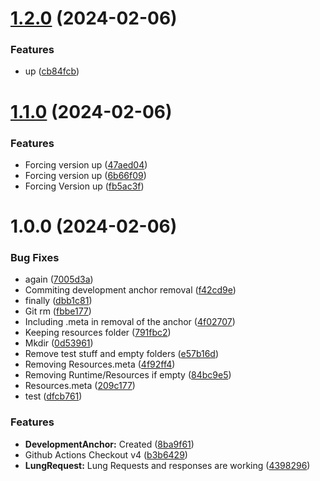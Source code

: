 # [1.2.0](https://github.com/lungcrew/unity-lungfetcher/compare/v1.1.0...v1.2.0) (2024-02-06)


### Features

* up ([cb84fcb](https://github.com/lungcrew/unity-lungfetcher/commit/cb84fcb3f11673fe91d29b93193f180d9cd54242))

# [1.1.0](https://github.com/lungcrew/unity-lungfetcher/compare/v1.0.0...v1.1.0) (2024-02-06)


### Features

* Forcing version up ([47aed04](https://github.com/lungcrew/unity-lungfetcher/commit/47aed04dccd2c046ece2645d3477492506dc91ec))
* Forcing version up ([6b66f09](https://github.com/lungcrew/unity-lungfetcher/commit/6b66f09ed26250cf3f48d57d64aa65b67569e3e3))
* Forcing Version up ([fb5ac3f](https://github.com/lungcrew/unity-lungfetcher/commit/fb5ac3f783ac2e4b1d471233f86f9cc09dd88e20))

# 1.0.0 (2024-02-06)


### Bug Fixes

* again ([7005d3a](https://github.com/lungcrew/unity-lungfetcher/commit/7005d3a1b0c72d4ff151e2e00d38a55d943d607a))
* Commiting development anchor removal ([f42cd9e](https://github.com/lungcrew/unity-lungfetcher/commit/f42cd9e9b360bf56b1df3199a57375325de31a6d))
* finally ([dbb1c81](https://github.com/lungcrew/unity-lungfetcher/commit/dbb1c81ae7cdc4781353c0b0139e53fdfd4b8788))
* Git rm ([fbbe177](https://github.com/lungcrew/unity-lungfetcher/commit/fbbe17799318f1b87da7dc17e64defd61bbd6537))
* Including .meta in removal of the anchor ([4f02707](https://github.com/lungcrew/unity-lungfetcher/commit/4f02707d8481d1eda527d36be163d9785d6ef1fa))
* Keeping resources folder ([791fbc2](https://github.com/lungcrew/unity-lungfetcher/commit/791fbc298f69aeb31ae6a20d1e2c73e29d3c75ce))
* Mkdir ([0d53961](https://github.com/lungcrew/unity-lungfetcher/commit/0d53961d251a55b1fb03e987183dc26089f1d982))
* Remove test stuff and empty folders ([e57b16d](https://github.com/lungcrew/unity-lungfetcher/commit/e57b16d237c3097dd6816589828d20828657c463))
* Removing Resources.meta ([4f92ff4](https://github.com/lungcrew/unity-lungfetcher/commit/4f92ff41e8e338abced224f05087a1ac1e700b7e))
* Removing Runtime/Resources if empty ([84bc9e5](https://github.com/lungcrew/unity-lungfetcher/commit/84bc9e5ff0cca5470c9c2235c823fca7ba98de4a))
* Resources.meta ([209c177](https://github.com/lungcrew/unity-lungfetcher/commit/209c177a799112f8435d5b8fe920a6e2d403b6af))
* test ([dfcb761](https://github.com/lungcrew/unity-lungfetcher/commit/dfcb7614142ae1b416c62e7139ccd1d7303f3b69))


### Features

* **DevelopmentAnchor:** Created ([8ba9f61](https://github.com/lungcrew/unity-lungfetcher/commit/8ba9f612b3ff73abac9dbddbd840eec7ddb617df))
* Github Actions Checkout v4 ([b3b6429](https://github.com/lungcrew/unity-lungfetcher/commit/b3b64293669989161b198458d6b8b0f8c8428a34))
* **LungRequest:** Lung Requests and responses are working ([4398296](https://github.com/lungcrew/unity-lungfetcher/commit/4398296099a25d636e1c1fe348cdc5b2b066ed9b))

